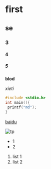 # first 
## se
### 3
#### 4
##### 5

**blod**

*xieti*

```c
#include <stdio.h>
int main(){
 printf("md");
}

```

[baidu](http://baidu.com)

![tp](https://upload-images.jianshu.io/upload_images/26797648-655f4bb6d11b81bb.png?imageMogr2/auto-orient/strip|imageView2/2/w/488/format/webp)

* 1
* 2

1. list 1
2. list 2


